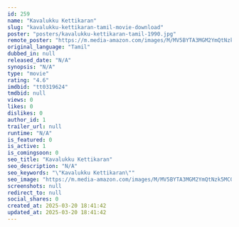 ```yaml
---
id: 259
name: "Kavalukku Kettikaran"
slug: "kavalukku-kettikaran-tamil-movie-download"
poster: "posters/kavalukku-kettikaran-tamil-1990.jpg"
remote_poster: "https://m.media-amazon.com/images/M/MV5BYTA3MGM2YmQtNzk5MC00YjAyLWI5MzUtMzA5ZTczZmYyNjcyXkEyXkFqcGdeQXVyMjA4OTI5NDQ@._V1_SX300.jpg"
original_language: "Tamil"
dubbed_in: null
released_date: "N/A"
synopsis: "N/A"
type: "movie"
rating: "4.6"
imdbid: "tt0319624"
tmdbid: null
views: 0
likes: 0
dislikes: 0
author_id: 1
trailer_url: null
runtime: "N/A"
is_featured: 0
is_active: 1
is_comingsoon: 0
seo_title: "Kavalukku Kettikaran"
seo_description: "N/A"
seo_keywords: "\"Kavalukku Kettikaran\""
seo_image: "https://m.media-amazon.com/images/M/MV5BYTA3MGM2YmQtNzk5MC00YjAyLWI5MzUtMzA5ZTczZmYyNjcyXkEyXkFqcGdeQXVyMjA4OTI5NDQ@._V1_SX300.jpg"
screenshots: null
redirect_to: null
social_shares: 0
created_at: 2025-03-20 18:41:42
updated_at: 2025-03-20 18:41:42
---
```



